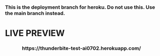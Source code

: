 ### This is the deployment branch for heroku. Do not use this. Use the main branch instead.


# LIVE PREVIEW
<h3><p align="center">https://thunderbite-test-ai0702.herokuapp.com/</p></h3>


